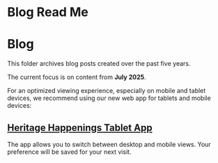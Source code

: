 # Blog Read Me

# Blog

This folder archives blog posts created over the past five years.

The current focus is on content from **July 2025**.

For an optimized viewing experience, especially on mobile and tablet devices, we recommend using our new web app for tablets and mobile devices:

## [Heritage Happenings Tablet App](https://heritage-happenings.github.io/momo)

The app allows you to switch between desktop and mobile views. Your preference will be saved for your next visit.
